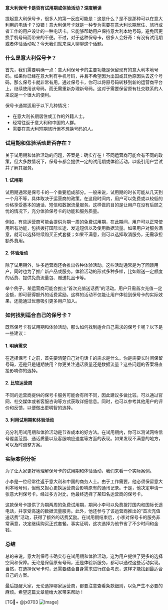 **意大利保号卡是否有试用期或体验活动？深度解读**

提起意大利保号卡，很多人的第一反应可能是：这是什么？是不是那种可以在意大利用的电话卡？没错！意大利保号卡就是一种专为需要在意大利长期居住、旅行或者工作的用户设计的一种电话卡。它能够帮助用户保持意大利本地号码，避免因更换手机号码而带来的不便。不过，对于这种保号卡，很多人会好奇：有没有试用期或者体验活动呢？今天我们就来深入聊聊这个话题。

### 什么是意大利保号卡？

首先，我们需要明确一点：意大利保号卡的主要功能是保留现有的意大利本地号码。如果你已经在意大利有手机号码，并且不希望因为出国或其他原因失去这个号码，那么保号卡就非常有用。通过保号卡，你可以将原号码转移到新的运营商平台上，继续使用该号码，而无需重新办理新号码。这对于需要保留原有社交联系的人来说是一个很大的便利。

保号卡通常适用于以下几种情况：
- 在意大利长期居住或工作的外籍人士。
- 经常往返于意大利和中国的人群。
- 需要在意大利短期旅行但不想换号码的人。

### 试用期和体验活动是否存在？

关于试用期和体验活动的问题，答案是：确实存在！不同运营商可能会有不同的政策，但大多数情况下，保号卡都会提供一定的试用期或体验活动，以吸引用户尝试并了解其服务。

#### 1. **试用期**
试用期通常是保号卡的一个重要组成部分。一般来说，试用期的时长可能从几天到一个月不等，具体取决于运营商的政策。在这段时间内，用户可以免费或以较低的价格享受基本的通话、短信和数据流量服务。这样做的目的是让用户在没有后顾之忧的情况下，充分体验保号卡的功能和服务质量。

例如，有些运营商可能会提供为期一周的免费试用期，在此期间，用户可以正常使用所有功能，包括拨打国际长途、发送短信以及使用数据流量。如果用户对服务满意，就可以选择继续购买正式套餐；如果不满意，则可以选择取消服务，无需承担额外费用。

#### 2. **体验活动**
除了试用期外，许多运营商还会推出各种体验活动。这些活动通常是为了回馈用户，同时也为了推广新产品或服务。体验活动的形式多种多样，比如赠送一定额度的话费、提供免费流量包、赠送礼品卡等。

举个例子，某运营商可能会推出“首次充值送话费”的活动。用户只需首次充值一定金额，即可获得额外的话费奖励。这样的活动不仅能让用户体验到保号卡的实际效果，还能通过优惠吸引更多用户加入。

### 如何找到适合自己的保号卡？

既然保号卡有试用期和体验活动，那么如何找到适合自己需求的保号卡呢？以下是一些建议：

#### 1. **明确需求**
在选择保号卡之前，首先要清楚自己对电话卡的需求是什么。你是需要长时间保留号码，还是只是短期使用？你更关注通话质量还是数据流量？这些问题的答案将直接影响你的选择。

#### 2. **比较运营商**
不同的运营商提供的保号卡服务可能会有所不同，因此建议多做比较。可以通过官网、社交媒体或者客服咨询等方式获取详细信息。同时，也可以参考其他用户的评价和反馈，以便做出更明智的选择。

#### 3. **利用试用期和体验活动**
充分利用试用期和体验活动是节省成本的好方法。在试用期内，你可以测试网络信号覆盖范围、通话质量以及客服响应速度等方面的表现。如果发现不满意的地方，可以及时调整方案。

### 实际案例分析

为了让大家更好地理解保号卡的试用期和体验活动，我们来看一个实际案例。

小李是一位经常往返于意大利和中国的商务人士。由于工作需要，他必须保留意大利本地号码，但他又担心更换运营商会影响原有的通讯记录。于是，他决定申请一张意大利保号卡。经过多方对比，他最终选择了某知名运营商的保号卡。

这款保号卡提供了为期两周的免费试用期，期间小李可以免费拨打国内和国际长途电话，并享受高速的数据流量服务。此外，他还参与了该运营商推出的“首次充值送话费”活动，获得了额外的话费奖励。在试用期结束后，小李对保号卡的服务非常满意，决定继续购买正式套餐。事实证明，这次选择为他节省了不少时间和金钱。

### 总结

总的来说，意大利保号卡确实存在试用期和体验活动，这为用户提供了更多的选择空间和保障。无论是保留原有号码，还是体验新服务，都可以通过这些活动实现。当然，在选择保号卡时，还需要结合自身需求进行综合考虑，这样才能找到最适合自己的方案。

最后提醒大家，无论选择哪家运营商，都要注意查看条款细则，以免产生不必要的麻烦。希望这篇文章能给大家带来帮助！

[TG💪+ @jx0703 ![Image](https://github.com/user-attachments/assets/dbca1d08-cadb-493c-b0ec-ad6f7a83f270)]